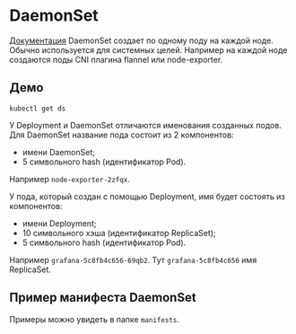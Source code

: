 # DaemonSet
[Документация](https://kubernetes.io/docs/concepts/workloads/controllers/daemonset/)
DaemonSet создает по одному поду на каждой ноде.
Обычно используется для системных целей. 
Например на каждой ноде создаются поды CNI плагина flannel или node-exporter.

## Демо
```shell script
kubectl get ds
```

У Deployment и DaemonSet отличаются именования созданных подов.
Для DaemonSet название пода состоит из 2 компонентов:
- имени DaemonSet;
- 5 символьного hash (идентификатор Pod).

Например `node-exporter-2zfqx`.

У пода, который создан с помощью Deployment, имя будет состоять из компонентов:
- имени Deployment;
- 10 символьного хэша (идентификатор ReplicaSet);
- 5 символьного hash (идентификатор Pod).

Например `grafana-5c8fb4c656-69qb2`. Тут `grafana-5c8fb4c656` имя ReplicaSet.

## Пример манифеста DaemonSet
Примеры можно увидеть в папке `manifests`. 
